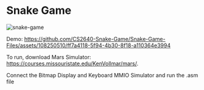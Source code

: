 # Snake Game
![snake-game](https://github.com/CS2640-Snake-Game/Snake-Game-Files/assets/108250510/dd8c04ba-a9c6-4bf4-8c8e-fa294a126007)

Demo: https://github.com/CS2640-Snake-Game/Snake-Game-Files/assets/108250510/ff7a4118-5f94-4b30-8f18-a110364e3994

To run, download Mars Simulator: https://courses.missouristate.edu/KenVollmar/mars/.

Connect the Bitmap Display and Keyboard MMIO Simulator and run the .asm file

